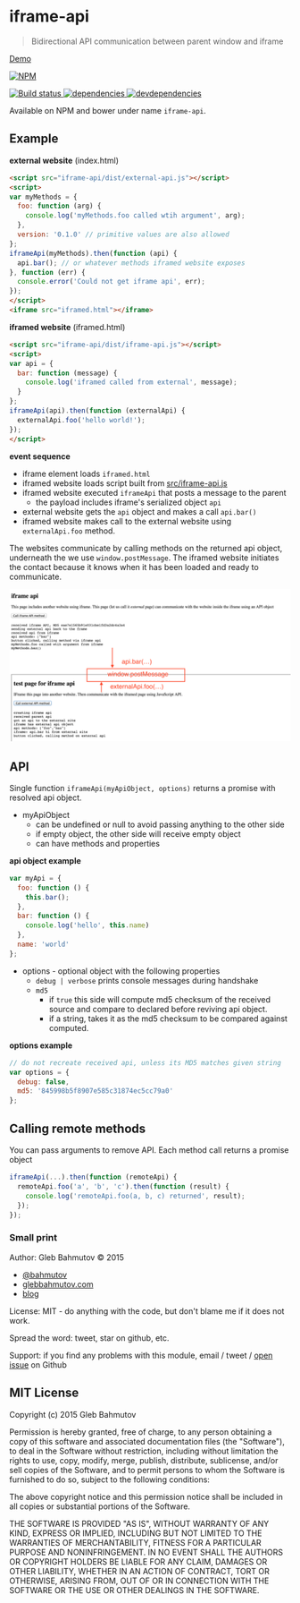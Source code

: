 # iframe-api

> Bidirectional API communication between parent window and iframe

[Demo](http://glebbahmutov.com/iframe-api/)

[![NPM][iframe-api-icon] ][iframe-api-url]

[![Build status][iframe-api-ci-image] ][iframe-api-ci-url]
[![dependencies][iframe-api-dependencies-image] ][iframe-api-dependencies-url]
[![devdependencies][iframe-api-devdependencies-image] ][iframe-api-devdependencies-url]

Available on NPM and bower under name `iframe-api`.

## Example

**external website** (index.html)

```html
<script src="iframe-api/dist/external-api.js"></script>
<script>
var myMethods = {
  foo: function (arg) {
    console.log('myMethods.foo called wtih argument', arg);
  },
  version: '0.1.0' // primitive values are also allowed
};
iframeApi(myMethods).then(function (api) {
  api.bar(); // or whatever methods iframed website exposes
}, function (err) {
  console.error('Could not get iframe api', err);
});
</script>
<iframe src="iframed.html"></iframe>
```

**iframed website** (iframed.html)

```html
<script src="iframe-api/dist/iframe-api.js"></script>
<script>
var api = {
  bar: function (message) {
    console.log('iframed called from external', message);
  }
};
iframeApi(api).then(function (externalApi) {
  externalApi.foo('hello world!');
});
</script>
```

**event sequence**

* iframe element loads `iframed.html`
* iframed website loads script built from [src/iframe-api.js](src/iframe-api.js)
* iframed website executed `iframeApi` that posts a message to the parent
    - the payload includes iframe's serialized object `api`
* external website gets the `api` object and makes a call `api.bar()`
* iframed website makes call to the external website using `externalApi.foo` method.

The websites communicate by calling methods on the returned api object, underneath
the we use `window.postMessage`. The iframed website initiates the contact because it knows
when it has been loaded and ready to communicate.

![iframe-api](images/iframe-api-boundary.png)

## API

Single function `iframeApi(myApiObject, options)` returns a promise with resolved api object.

* myApiObject
  - can be undefined or null to avoid passing anything to the other side
  - if empty object, the other side will receive empty object
  - can have methods and properties

**api object example**

```js
var myApi = {
  foo: function () {
    this.bar();
  },
  bar: function () {
    console.log('hello', this.name)
  },
  name: 'world'
};
```

* options - optional object with the following properties
  - `debug | verbose` prints console messages during handshake
  - `md5` 
    + if `true` this side will compute md5 checksum of the 
    received source and compare to declared before reviving api object.
    + if a string, takes it as the md5 checksum to be compared against computed.

**options example**

```js
// do not recreate received api, unless its MD5 matches given string
var options = {
  debug: false,
  md5: '845998b5f8907e585c31874ec5cc79a0'
};
```

## Calling remote methods

You can pass arguments to remove API. Each method call returns a promise object

```js
iframeApi(...).then(function (remoteApi) {
  remoteApi.foo('a', 'b', 'c').then(function (result) {
    console.log('remoteApi.foo(a, b, c) returned', result);
  });
});
```

### Small print

Author: Gleb Bahmutov &copy; 2015

* [@bahmutov](https://twitter.com/bahmutov)
* [glebbahmutov.com](http://glebbahmutov.com)
* [blog](http://bahmutov.calepin.co/)

License: MIT - do anything with the code, but don't blame me if it does not work.

Spread the word: tweet, star on github, etc.

Support: if you find any problems with this module, email / tweet /
[open issue](https://github.com/bahmutov/iframe-api/issues) on Github

## MIT License

Copyright (c) 2015 Gleb Bahmutov

Permission is hereby granted, free of charge, to any person
obtaining a copy of this software and associated documentation
files (the "Software"), to deal in the Software without
restriction, including without limitation the rights to use,
copy, modify, merge, publish, distribute, sublicense, and/or sell
copies of the Software, and to permit persons to whom the
Software is furnished to do so, subject to the following
conditions:

The above copyright notice and this permission notice shall be
included in all copies or substantial portions of the Software.

THE SOFTWARE IS PROVIDED "AS IS", WITHOUT WARRANTY OF ANY KIND,
EXPRESS OR IMPLIED, INCLUDING BUT NOT LIMITED TO THE WARRANTIES
OF MERCHANTABILITY, FITNESS FOR A PARTICULAR PURPOSE AND
NONINFRINGEMENT. IN NO EVENT SHALL THE AUTHORS OR COPYRIGHT
HOLDERS BE LIABLE FOR ANY CLAIM, DAMAGES OR OTHER LIABILITY,
WHETHER IN AN ACTION OF CONTRACT, TORT OR OTHERWISE, ARISING
FROM, OUT OF OR IN CONNECTION WITH THE SOFTWARE OR THE USE OR
OTHER DEALINGS IN THE SOFTWARE.

[iframe-api-icon]: https://nodei.co/npm/iframe-api.png?downloads=true
[iframe-api-url]: https://npmjs.org/package/iframe-api
[iframe-api-ci-image]: https://travis-ci.org/bahmutov/iframe-api.png?branch=master
[iframe-api-ci-url]: https://travis-ci.org/bahmutov/iframe-api
[iframe-api-dependencies-image]: https://david-dm.org/bahmutov/iframe-api.png
[iframe-api-dependencies-url]: https://david-dm.org/bahmutov/iframe-api
[iframe-api-devdependencies-image]: https://david-dm.org/bahmutov/iframe-api/dev-status.png
[iframe-api-devdependencies-url]: https://david-dm.org/bahmutov/iframe-api#info=devDependencies
